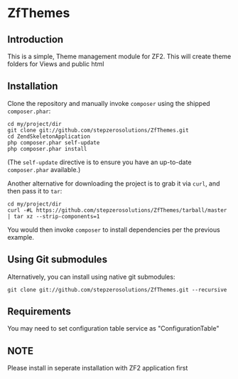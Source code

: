 ZfThemes 
=======================

Introduction
------------
This is a simple, Theme management module for ZF2.
This will create theme folders for Views and public html


Installation
------------


Clone the repository and manually invoke `composer` using the shipped
`composer.phar`:

    cd my/project/dir
    git clone git://github.com/stepzerosolutions/ZfThemes.git
    cd ZendSkeletonApplication
    php composer.phar self-update
    php composer.phar install

(The `self-update` directive is to ensure you have an up-to-date `composer.phar`
available.)

Another alternative for downloading the project is to grab it via `curl`, and
then pass it to `tar`:

    cd my/project/dir
    curl -#L https://github.com/stepzerosolutions/ZfThemes/tarball/master | tar xz --strip-components=1

You would then invoke `composer` to install dependencies per the previous
example.

Using Git submodules
--------------------
Alternatively, you can install using native git submodules:

    git clone git://github.com/stepzerosolutions/ZfThemes.git --recursive



Requirements
--------------------
You may need to set configuration table service as "ConfigurationTable"



NOTE
--------------------
Please install in seperate installation with ZF2 application first